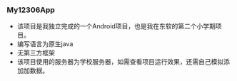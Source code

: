 ### My12306App
* 该项目是我独立完成的一个Android项目，也是我在东软的第二个小学期项目。
* 编写语言为原生java
* 无第三方框架
* 该项目使用的服务器为学校服务器，如需查看项目运行效果，还需自己模拟添加加数据。
